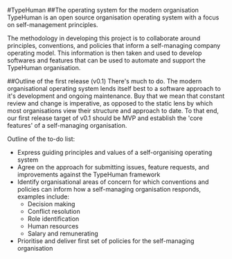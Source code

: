 #TypeHuman
##The operating system for the modern organisation
TypeHuman is an open source organisation operating system with a focus on self-management principles.

The methodology in developing this project is to collaborate around principles, conventions, and policies that inform a self-managing company operating model. This information is then taken and used to develop softwares and features that can be used to automate and support the TypeHuman organisation.

##Outline of the first release (v0.1)
There's much to do. The modern organisational operating system lends itself best to a software approach to it's development and ongoing maintenance. Buy that we mean that constant review and change is imperative, as opposed to the static lens by which most organisations view their structure and approach to date. To that end, our first release target of v0.1 should be MVP and establish the 'core features' of a self-managing organisation.

Outline of the to-do list:
+ Express guiding principles and values of a self-organising operating system
+ Agree on the approach for submitting issues, feature requests, and improvements against the TypeHuman framework
+ Identify organisational areas of concern for which conventions and policies can inform how a self-managing organisation responds, examples include:
  + Decision making
  + Conflict resolution
  + Role identification
  + Human resources
  + Salary and remunerating
+ Prioritise and deliver first set of policies for the self-managing organisation 
